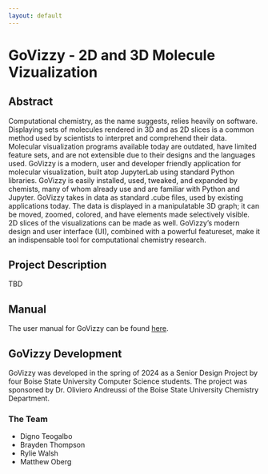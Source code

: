 ```yaml
---
layout: default
---
```


# GoVizzy - 2D and 3D Molecule Vizualization

## Abstract

Computational chemistry, as the name suggests, relies heavily on software. Displaying sets
of molecules rendered in 3D and as 2D slices is a common method used by scientists to interpret
and comprehend their data. Molecular visualization programs available today are outdated, have
limited feature sets, and are not extensible due to their designs and the languages used.
GoVizzy is a modern, user and developer friendly application for molecular visualization,
built atop JupyterLab using standard Python libraries. GoVizzy is easily installed, used,
tweaked, and expanded by chemists, many of whom already use and are familiar with
Python and Jupyter. GoVizzy takes in data as standard .cube files, used by existing
applications today. The data is displayed in a manipulatable 3D graph; it can be moved,
zoomed, colored, and have elements made selectively visible. 2D slices of the visualizations
can be made as well. GoVizzy’s modern design and user interface (UI), combined with a powerful
featureset, make it an indispensable tool for computational chemistry research.

## Project Description

TBD

## Manual

The user manual for GoVizzy can be found [here](manual/index.md).

## GoVizzy Development

GoVizzy was developed in the spring of 2024 as a Senior Design Project by four Boise State
University Computer Science students. The project was sponsored by Dr. Oliviero Andreussi of
the Boise State University Chemistry Department.

### The Team
 - Digno Teogalbo
 - Brayden Thompson
 - Rylie Walsh
 - Matthew Oberg

